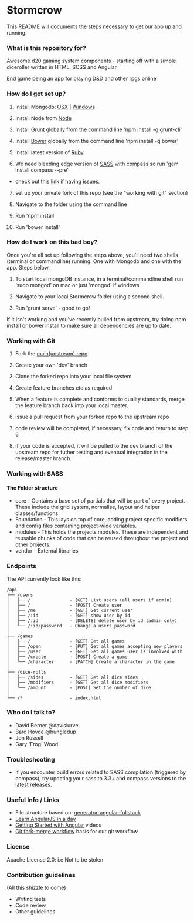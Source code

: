 # Stormcrow #

This README will documents the steps necessary to get our app up and running.

### What is this repository for? ###

Awesome d20 gaming system components - starting off with a simple diceroller written in HTML, SCSS and Angular

End game being an app for playing D&D and other rpgs online

### How do I get set up? ###

1. Install Mongodb:  [OSX](http://docs.mongodb.org/manual/tutorial/install-mongodb-on-os-x/) | [Windows](http://docs.mongodb.org/manual/tutorial/install-mongodb-on-windows/)

2. Install Node from [Node](http://nodejs.org/)

3. Install [Grunt](http://gruntjs.com/)  globally  from the command line 'npm install -g grunt-cli'

4. Install [Bower](http://bower.io/)  globally from the command line 'npm install -g bower'

5. Install latest version of [Ruby](http://rubyinstaller.org/)

6. We need bleeding edge version of [SASS](http://sass-lang.com/) with compass so run 'gem install compass --pre'
- check out this [link](http://stackoverflow.com/questions/22427567/is-sass-3-3-3-compatible-with-compass) if having issues.

7. set up your private fork of this repo (see the "working with git" section)

8. Navigate to the folder using the command line

9. Run 'npm install'

10. Run 'bower install'



### How do I work on this bad boy? ###

Once you're all set up following the steps above, you'll need two shells (terminal or commandline) running.  One with Mongodb and one with the app.  Steps below.

1. To start local mongoDB instance, in a terminal/commandline shell run ‘sudo mongod’ on mac or just 'mongod' if windows

2. Navigate to your local Stormcrow folder  using a second shell.

3. Run 'grunt serve' - good to go!

If it isn't working and you've recently pulled from upstream, try doing npm install or bower install to make sure all dependencies are up to date.


### Working with Git ###

1. Fork the [main(upstream) repo](https://github.com/websuperheroes/stormcrow)

2. Create your own 'dev' branch

3. Clone the forked repo into your local file system

4. Create feature branches etc as required

5. When a feature is complete and conforms to quality standards, merge the feature branch back into your local master.

6. issue a pull request from your forked repo to the upstream repo

7. code review will be completed, if necessary, fix code and return to step 6

8. if your code is accepted, it will be pulled to the dev branch of the upstream repo for futher testing and eventual integration in the release/master branch.


### Working with SASS ###

#### The Folder structure ####

* core - Contains a base set of partials that will be part of every project. These include the grid system, normalise, layout and helper classes/functions
* Foundation - This lays on top of core, adding project specific modifiers and config files containing project-wide variables.
* modules - This holds the projects modules. These are independent and reusable chunks of code that can be reused throughout the project and other projects.
* vendor - External libraries



### Endpoints ###

The API currently look like this:

    /api
    ├── /users
    │   ├── /               - [GET] List users (all users if admin)
    │   ├── /               - [POST] Create user
    │   ├── /me             - [GET] Get current user
    │   ├── /:id            - [GET] show user by id
    │   ├── /:id            - [DELETE] delete user by id (admin only)
    │   └── /:id/password   - Change a users password
    │
    ├── /games
    │   ├── /               - [GET] Get all games
    │   ├── /open           - [PUT] Get all games accepting new players
    │   ├── /user           - [GET] Get all games user is involved with
    │   ├── /create         - [POST] Create a game
    │   └── /character      - [PATCH] Create a character in the game
    │
    ├── /dice-rolls
    │   ├── /sides          - [GET] Get all dice sides
    │   ├── /modifiers      - [GET] Get all dice modifiers
    │   └── /amount         - [POST] Set the number of dice
    │
    └── /*                  - index.html



### Who do I talk to? ###

* David Berner @davislurve
* Bard Hovde @bungledup
* Jon Russell
* Gary 'Frog' Wood

### Troubleshooting ###

* If you encounter build errors related to SASS compilation (triggered by compass), try updating your sass to 3.3+ and compass versions to the latest releases.


### Useful Info / Links ###

* File structure based on: [generator-angular-fullstack](https://github.com/DaftMonk/generator-angular-fullstack)
* [Learn AngularJS in a day](http://toddmotto.com/ultimate-guide-to-learning-angular-js-in-one-day/)
* [Getting Started with Angular](http://www.youtube.com/watch?v=WuiHuZq_cg4&list=PL173F1A311439C05D&context=C48ac877ADvjVQa1PpcFONnl4Q5x8hqvT6tRBTE-m0-Ym47jO3PEE%3D) videos
* [Git fork-merge workflow](http://x-team.com/2013/09/our-git-workflow-forks-with-feature-branches/) basis for our git workflow


### License ###

Apache License 2.0: i.e Not to be stolen

### Contribution guidelines ###

(All this shizzle to come)

* Writing tests
* Code review
* Other guidelines


